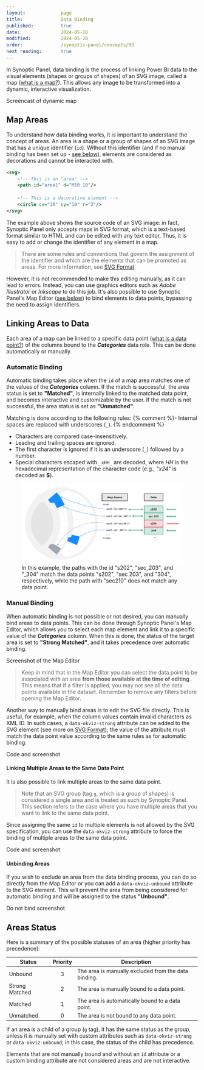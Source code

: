 ```yaml
---
layout:             page
title:              Data Binding
published:          true
date:               2024-05-10
modified:           2024-05-28
order:              /synoptic-panel/concepts/03
next_reading:       true
---
```


In Synoptic Panel, data binding is the process of linking Power BI data to the visual elements (shapes or groups of shapes) of an SVG image, called a map ([what is a map?](./maps/index)). This allows any image to be transformed into a dynamic, interactive visualization.

<todo>Screencast of dynamic map</todo>

## Map Areas

To understand how data binding works, it is important to understand the concept of areas. An area is a shape or a group of shapes of an SVG image that has a unique identifier (`id`). Without this identifier (and if no manual binding has been set up - [see below](#manual-binding)), elements are considered as decorations and cannot be interacted with. 

```svg
<svg>
    <!-- This is an "area" -->
    <path id="area1" d="M10 10"/>

    <!-- This is a decorative element -->
    <circle cx="10" cy="10" r="2"/>
</svg>
```

The example above shows the source code of an SVG image: in fact, Synoptic Panel only accepts maps in SVG format, which is a text-based format similar to HTML and can be edited with any text editor. Thus, it is easy to add or change the identifier of any element in a map. 

> There are some rules and conventions that govern the assignment of the identifier and which are the elements that can be promoted as areas. For more information, see [SVG Format](./maps/svg-format#id-attribute).

However, it is not recommended to make this editing manually, as it can lead to errors. Instead, you can use graphics editors such as *Adobe Illustrator* or *Inkscape* to do this job. It's also possible to use Synoptic Panel's Map Editor ([see below](#manual-binding)) to bind elements to data points, bypassing the need to assign identifiers.


## Linking Areas to Data 

Each area of a map can be linked to a specific data point ([what is a data point?](../../glossary.md#data-point)) of the columns bound to the ***Categories*** data role. This can be done automatically or manually.

### Automatic Binding 

Automatic binding takes place when the `id` of a map area matches one of the values of the ***Categories*** column. If the match is successful, the area status is set to **"Matched"**, is internally linked to the matched data point, and becomes interactive and customizable by the user. If the match is not successful, the area status is set as **"Unmatched"**.

Matching is done according to the following rules:
{% comment %}- Internal spaces are replaced with underscores (`_`). {% endcomment %}

- Characters are compared case-insensitively.
- Leading and trailing spaces are ignored.
- The first character is ignored if it is an underscore (`_`) followed by a number.
- Special characters escaped with `_xHH_` are decoded, where *HH* is the hexadecimal representation of the character code
(e.g., *"_x24_"* is decoded as **$**).

<figure>
    <img src="images/auto-binding.png" class="naked">
    <figcaption>
        In this example, the paths with the id "s202", "sec_203", and "_304" match the data points "s202", "sec 203", and "304", respectively, while the path with "sec210" does not match any data point.
    </figcaption>
</figure>

### Manual Binding

When automatic binding is not possible or not desired, you can manually bind areas to data points. This can be done through Synoptic Panel's Map Editor, which allows you to select each map element and link it to a specific value of the ***Categories*** column. When this is done, the status of the target area is set to **"Strong Matched"**, and it takes precedence over automatic binding.

<todo>Screenshot of the Map Editor</todo>

> Keep in mind that in the Map Editor you can select the data point to be associated with an area **from those available at the time of editing**. This means that if a filter is applied, you may not see all the data points available in the dataset. Remember to remove any filters before opening the Map Editor.

Another way to manually bind areas is to edit the SVG file directly. This is useful, for example, when the column values contain invalid characters as XML ID. In such cases, a `data-okviz-strong` attribute can be added to the SVG element (see more on [SVG Format](./maps/svg-format#custom-attributes)); the value of the attribute must match the data point value according to the same rules as for automatic binding.

<todo>Code and screenshot</todo>

#### Linking Multiple Areas to the Same Data Point

It is also possible to link multiple areas to the same data point.

> Note that an SVG group (tag `g`, which is a group of shapes) is considered a single area and is treated as such by Synoptic Panel. This section refers to the case where you have multiple areas that you want to link to the same data point.

Since assigning the same `id` to multiple elements is not allowed by the SVG specification, you can use the `data-okviz-strong` attribute to force the binding of multiple areas to the same data point.

<todo>Code and screenshot</todo>


#### Unbinding Areas

If you wish to exclude an area from the data binding process, you can do so directly from the Map Editor or you can add a `data-okviz-unbound` attribute to the SVG element. This will prevent the area from being considered for automatic binding and will be assigned to the status **"Unbound"**.

<todo>Do not bind screenshot</todo>

## Areas Status

Here is a summary of the possible statuses of an area (higher priority has precedence):

|Status          |Priority |Description|
|---             |:---:    |---|
|Unbound         |3        |The area is manually excluded from the data binding.|
|Strong Matched  |2        |The area is manually bound to a data point.|
|Matched         |1        |The area is automatically bound to a data point.|
|Unmatched       |0        |The area is not bound to any data point.|

If an area is a child of a group (`g` tag), it has the same status as the group, unless it is manually set with custom attributes such as `data-okviz-strong` or `data-okviz-unbound`; in this case, the status of the child has precedence.

Elements that are not manually bound and without an `id` attribute or a custom binding attribute are not considered areas and are not interactive.
